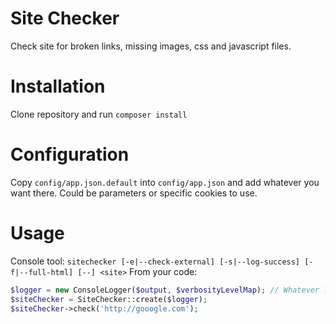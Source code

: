# Site Checker
Check site for broken links, missing images, css and javascript files.

# Installation
Clone repository and run ``composer install``

# Configuration
Copy ``config/app.json.default`` into ``config/app.json`` and add whatever you want there.
Could be parameters or specific cookies to use.

# Usage
Console tool: ``sitechecker [-e|--check-external] [-s|--log-success] [-f|--full-html] [--] <site>``
From your code:
```PHP
$logger = new ConsoleLogger($output, $verbosityLevelMap); // Whatever logger that supports ->info() and ->error() methods
$siteChecker = SiteChecker::create($logger);
$siteChecker->check('http://gooogle.com');
```
